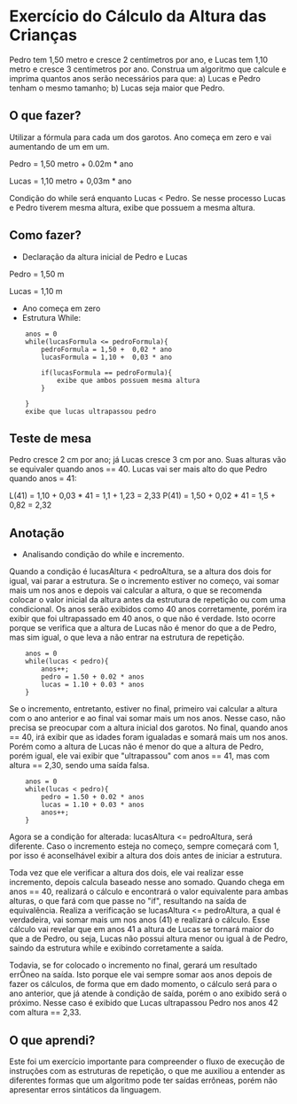 # Exercício do Cálculo da Altura das Crianças 

Pedro tem 1,50 metro e cresce 2 centímetros por ano, e Lucas tem 1,10 metro e cresce 3 centímetros por ano. Construa um algoritmo que calcule e imprima quantos anos serão necessários para que:
a) Lucas e Pedro tenham o mesmo tamanho;
b) Lucas seja maior que Pedro.

## O que fazer?

Utilizar a fórmula para cada um dos garotos. Ano começa em zero e vai aumentando de um em um.

Pedro = 1,50 metro + 0.02m * ano

Lucas = 1,10 metro + 0,03m * ano

Condição do while será enquanto Lucas < Pedro. Se nesse processo Lucas e Pedro tiverem mesma altura, exibe que possuem a mesma altura.

## Como fazer?

* Declaração da altura inicial de Pedro e Lucas

Pedro = 1,50 m

Lucas = 1,10 m

* Ano começa em zero
* Estrutura While: 

```
	anos = 0
	while(lucasFormula <= pedroFormula){
		pedroFormula = 1,50 +  0,02 * ano
		lucasFormula = 1,10 +  0,03 * ano
		
		if(lucasFormula == pedroFormula){
			exibe que ambos possuem mesma altura
		}
		
	}
	exibe que lucas ultrapassou pedro
```

## Teste de mesa

Pedro cresce 2 cm por ano; já Lucas cresce 3 cm por ano. Suas alturas vão se equivaler quando anos == 40.
Lucas vai ser mais alto do que Pedro quando anos = 41:

L(41) = 1,10 + 0,03 * 41 = 1,1 + 1,23 = 2,33
P(41) = 1,50 + 0,02 * 41 = 1,5 + 0,82 = 2,32

## Anotação

* Analisando condição do while e incremento. 

Quando a condição é lucasAltura < pedroAltura, se a altura dos dois for igual, vai parar a estrutura. Se o incremento estiver no começo, vai somar mais um nos anos e depois vai calcular a altura, o que se recomenda colocar o valor inicial da altura antes da estrutura de repetição ou com uma condicional. Os anos serão exibidos como 40 anos corretamente, porém ira exibir que foi ultrapassado em 40 anos, o que não é verdade. Isto ocorre porque se verifica que a altura de Lucas não é menor do que a de Pedro, mas sim igual, o que leva a não entrar na estrutura de repetição.

```
	anos = 0
	while(lucas < pedro){
		anos++;
		pedro = 1.50 + 0.02 * anos
		lucas = 1.10 + 0.03 * anos
	}

```

Se o incremento, entretanto, estiver no final, primeiro vai calcular a altura com o ano anterior e ao final vai somar mais um nos anos. Nesse caso, não precisa se preocupar com a altura inicial dos garotos. No final, quando anos == 40, irá exibir que as idades foram igualadas e somará mais um nos anos. Porém como a altura de Lucas não é menor do que a altura de Pedro,  porém igual, ele vai exibir que "ultrapassou" com anos == 41, mas com altura == 2,30, sendo uma saída falsa.

```
	anos = 0
	while(lucas < pedro){
		pedro = 1.50 + 0.02 * anos
		lucas = 1.10 + 0.03 * anos
		anos++;
	}

```

Agora se a condição for alterada: lucasAltura <= pedroAltura, será diferente. Caso o incremento esteja no começo, sempre começará com 1, por isso é aconselhável exibir a altura dos dois antes de iniciar a estrutura.

Toda vez que ele verificar a altura dos dois, ele vai realizar esse incremento, depois calcula baseado nesse ano somado. Quando chega em anos == 40, realizará o cálculo e encontrará o valor equivalente para ambas alturas, o que fará com que passe no "if", resultando na saída de equivalência. Realiza a verificação se lucasAltura <= pedroAltura, a qual é verdadeira, vai somar mais um nos anos (41) e realizará o cálculo. 
Esse cálculo vai revelar que em anos 41 a altura de Lucas se tornará maior do que a de Pedro, ou seja, Lucas não possui altura menor ou igual à de Pedro, saindo da estrutura while e exibindo corretamente a saída.

Todavia, se for colocado o incremento no final, gerará um resultado errÕneo na saída. Isto porque ele vai sempre somar aos anos depois de fazer os cálculos, de forma que em dado momento, o cálculo será para o ano anterior, que já atende à condição de saída, porém o ano exibido será o próximo. Nesse caso é exibido que Lucas ultrapassou Pedro nos anos 42 com altura == 2,33.

## O que aprendi? 
Este foi um exercício importante para compreender o fluxo de execução de instruções com as estruturas de repetição, o que me auxiliou a entender as diferentes formas que um algoritmo pode ter saídas errôneas, porém não apresentar erros sintáticos da linguagem.
 

